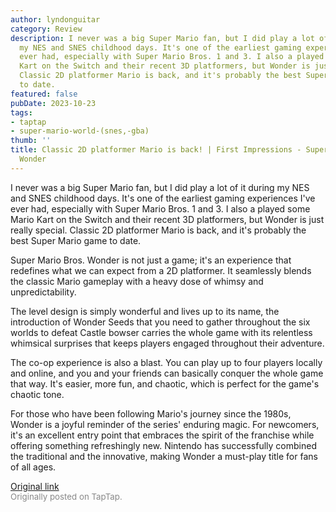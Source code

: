 ```yaml
---
author: lyndonguitar
category: Review
description: I never was a big Super Mario fan, but I did play a lot of it during
  my NES and SNES childhood days. It's one of the earliest gaming experiences I've
  ever had, especially with Super Mario Bros. 1 and 3. I also a played some Mario
  Kart on the Switch and their recent 3D platformers, but Wonder is just really special.
  Classic 2D platformer Mario is back, and it's probably the best Super Mario game
  to date.
featured: false
pubDate: 2023-10-23
tags:
- taptap
- super-mario-world-(snes,-gba)
thumb: ''
title: Classic 2D platformer Mario is back! | First Impressions - Super Mario Bros.
  Wonder
---
```


I never was a big Super Mario fan, but I did play a lot of it during my NES and SNES childhood days. It's one of the earliest gaming experiences I've ever had, especially with Super Mario Bros. 1 and 3. I also a played some Mario Kart on the Switch and their recent 3D platformers, but Wonder is just really special. Classic 2D platformer Mario is back, and it's probably the best Super Mario game to date.

Super Mario Bros. Wonder is not just a game; it's an experience that redefines what we can expect from a 2D platformer. It seamlessly blends the classic Mario gameplay with a heavy dose of whimsy and unpredictability.

The level design is simply wonderful and lives up to its name, the introduction of Wonder Seeds that you need to gather throughout the six worlds to defeat Castle bowser carries the whole game with its relentless whimsical surprises that keeps players engaged throughout their adventure.

The co-op experience is also a blast. You can play up to four players locally and online, and you and your friends can basically conquer the whole game that way. It's easier, more fun, and chaotic, which is perfect for the game's chaotic tone.

For those who have been following Mario's journey since the 1980s, Wonder is a joyful reminder of the series' enduring magic. For newcomers, it's an excellent entry point that embraces the spirit of the franchise while offering something refreshingly new. Nintendo has successfully combined the traditional and the innovative, making Wonder a must-play title for fans of all ages.

[Original link](https://www.taptap.io/post/6465657)<br><span style="font-size: 0.95em; color: #888;">Originally posted on TapTap.</span>